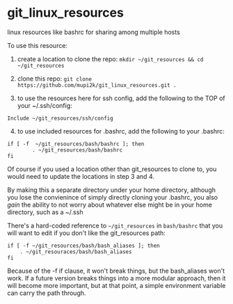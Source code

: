 # git_linux_resources
linux resources like bashrc for sharing among multiple hosts

To use this resource:

1) create a location to clone the repo:
```mkdir ~/git_resources && cd ~/git_resources ```

2) clone this repo:
```git clone https://github.com/mupi2k/git_linux_resources.git .```


3) to use the resources here for ssh config, add the following to the TOP of your ~/.ssh/config:

```Include ~/git_resources/ssh/config```

4) to use included resources for .bashrc, add the following to your .bashrc:

```
if [ -f  ~/git_resources/bash/bashrc ]; then
        . ~/git_resources/bash/bashrc
fi
```

Of course if you used a location other than git_resources to clone to, you would need to update the locations in step 3 and 4.

By making this a separate directory under your home directory, although you lose the convienince of simply directly cloning your .bashrc, you also *gain* the ability to not worry about whatever else might be in your home directory, such as a ~/.ssh

There's a hard-coded reference to `~/git_resources` in `bash/bashrc` that you will want to edit if you don't like the git_resources path:
``` 
if [ -f ~/git_resources/bash/bash_aliases ]; then
    . ~/git_resouraces/bash/bash_aliases
fi
```
Because of the -f if clause, it won't break things, but the bash_aliases won't work.  If a future version breaks things into a more modular approach, then it will become more important, but at that point, a simple environment variable can carry the path through.
